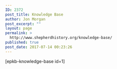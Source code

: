 ```yaml
---
ID: 2372
post_title: Knowledge Base
author: Jon Morgan
post_excerpt: ""
layout: page
permalink: >
  http://www.shepherdhistory.org/knowledge-base/
published: true
post_date: 2017-07-14 00:23:26
---
```

[epkb-knowledge-base id=1]